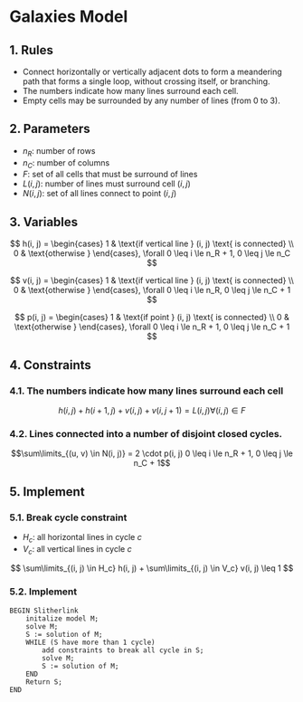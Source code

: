 # Galaxies Model
## 1. Rules
- Connect horizontally or vertically adjacent dots to form a meandering path that forms a single loop, without crossing itself, or branching.
- The numbers indicate how many lines surround each cell.
- Empty cells may be surrounded by any number of lines (from 0 to 3).

## 2. Parameters
- $n_R$: number of rows
- $n_C$: number of columns
- $F$: set of all cells that must be surround of lines
- $L(i, j)$: number of lines must surround cell $(i, j)$
- $N(i, j)$: set of all lines connect to point $(i, j)$

## 3. Variables
$$
h(i, j) = \begin{cases}
    1 & \text{if vertical line } (i, j) \text{ is connected} \\
    0 & \text{otherwise }
\end{cases}, \forall 0 \leq i \le n_R + 1, 0 \leq j \le n_C
$$

$$
v(i, j) = \begin{cases}
    1 & \text{if vertical line } (i, j) \text{ is connected} \\
    0 & \text{otherwise }
\end{cases}, \forall 0 \leq i \le n_R, 0 \leq j \le n_C + 1
$$

$$
p(i, j) = \begin{cases}
    1 & \text{if point } (i, j) \text{ is connected} \\
    0 & \text{otherwise }
\end{cases}, \forall 0 \leq i \le n_R + 1, 0 \leq j \le n_C + 1
$$

## 4. Constraints

### 4.1. The numbers indicate how many lines surround each cell
$$ h(i, j) + h(i + 1, j) + v(i, j) + v(i, j + 1) = L(i, j) \forall (i, j) \in F$$

### 4.2. Lines connected into a number of disjoint closed cycles.
$$\sum\limits_{(u, v) \in N(i, j)} = 2 \cdot p(i, j) 0 \leq i \le n_R + 1, 0 \leq j \le n_C + 1$$

## 5. Implement

### 5.1. Break cycle constraint
- $H_c$: all horizontal lines in cycle $c$
- $V_c$: all vertical lines in cycle $c$

$$
\sum\limits_{(i, j) \in H_c} h(i, j) + \sum\limits_{(i, j) \in V_c} v(i, j) \leq 1
$$


### 5.2. Implement
```
BEGIN Slitherlink
    initalize model M;
    solve M;
    S := solution of M;
    WHILE (S have more than 1 cycle)
        add constraints to break all cycle in S;
        solve M;
        S := solution of M;
    END
    Return S;
END
```
